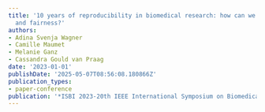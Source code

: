 ```yaml
---
title: '10 years of reproducibility in biomedical research: how can we achieve generalizability
  and fairness?'
authors:
- Adina Svenja Wagner
- Camille Maumet
- Melanie Ganz
- Cassandra Gould van Praag
date: '2023-01-01'
publishDate: '2025-05-07T08:56:08.180866Z'
publication_types:
- paper-conference
publication: '*ISBI 2023-20th IEEE International Symposium on Biomedical Imaging*'
---
```

